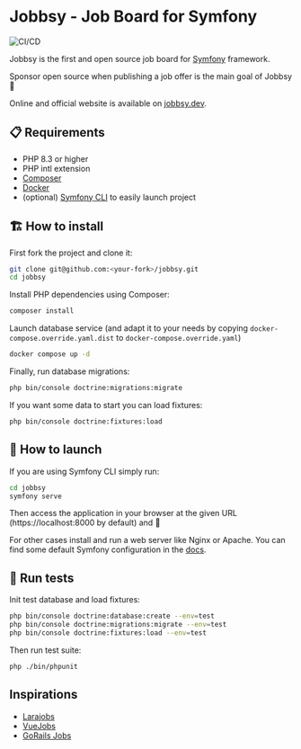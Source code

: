 # Jobbsy - Job Board for Symfony

![CI/CD](https://github.com/jobbsy-dev/jobbsy/actions/workflows/tests.yaml/badge.svg?branch=main)

Jobbsy is the first and open source job board for [Symfony](https://symfony.com) framework.

Sponsor open source when publishing a job offer is the main goal of Jobbsy 💖

Online and official website is available on [jobbsy.dev](https://jobbsy.dev).

## 📋 Requirements

- PHP 8.3 or higher
- PHP intl extension
- [Composer](https://getcomposer.org)
- [Docker](https://www.docker.com/)
- (optional) [Symfony CLI](https://symfony.com/download) to easily launch project

## 🏗 How to install

First fork the project and clone it:

```bash
git clone git@github.com:<your-fork>/jobbsy.git
cd jobbsy
```

Install PHP dependencies using Composer:

```bash
composer install
```

Launch database service (and adapt it to your needs by copying `docker-compose.override.yaml.dist` to `docker-compose.override.yaml`)

```bash
docker compose up -d
```

Finally, run database migrations:

```bash
php bin/console doctrine:migrations:migrate
```

If you want some data to start you can load fixtures:

```bash
php bin/console doctrine:fixtures:load
```

## 🚀 How to launch

If you are using Symfony CLI simply run:

```bash
cd jobbsy
symfony serve
```

Then access the application in your browser at the given URL (https://localhost:8000 by default) and 🎉

For other cases install and run a web server like Nginx or Apache. You can find some default Symfony configuration in the [docs](https://symfony.com/doc/current/setup/web_server_configuration.html).

## 🧪 Run tests

Init test database and load fixtures:

```bash
php bin/console doctrine:database:create --env=test
php bin/console doctrine:migrations:migrate --env=test
php bin/console doctrine:fixtures:load --env=test
```

Then run test suite:

```bash
php ./bin/phpunit
```

## Inspirations

- [Larajobs](https://larajobs.com)
- [VueJobs](https://vuejobs.com)
- [GoRails Jobs](https://jobs.gorails.com)
